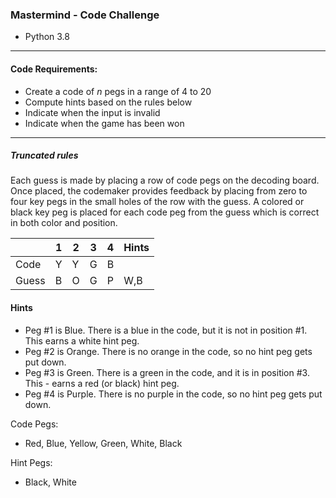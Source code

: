 ### Mastermind - Code Challenge

- Python 3.8

---

#### Code Requirements:

- Create a code of *n* pegs in a range of 4 to 20
- Compute hints based on the rules below
- Indicate when the input is invalid
- Indicate when the game has been won

---

##### Truncated rules
Each guess is made by placing a row of code pegs on the decoding board. Once placed, the codemaker provides feedback by placing from zero to four key pegs in the small holes of the row with the guess. A colored or black key peg is placed for each code peg from the guess which is correct in both color and position.

|       | 1 | 2 | 3 | 4 | Hints   |
|-------|---|---|---|---|---------|
| Code  | Y | Y | G | B |         |
| Guess | B | O | G | P | W,B     |

#### Hints

- Peg #1 is Blue. There is a blue in the code, but it is not in position #1. This earns a white hint peg.
- Peg #2 is Orange. There is no orange in the code, so no hint peg gets put down.
- Peg #3 is Green. There is a green in the code, and it is in position #3. This - earns a red (or black) hint peg.
- Peg #4 is Purple. There is no purple in the code, so no hint peg gets put down.

Code Pegs:
- Red, Blue, Yellow, Green, White, Black

Hint Pegs:
- Black, White
